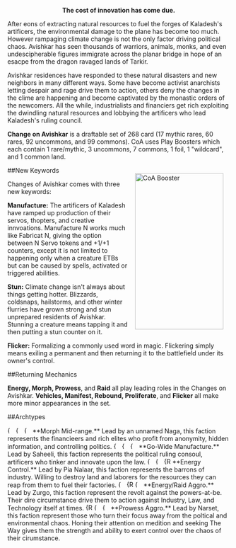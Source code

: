 <!--<img src="https://grapplex.github.io/sets/SMK-files/logo.png" alt="The Big Smoko" width="450" height="278">
-->
**<p style="text-align: center;">The cost of innovation has come due.</p>**

After eons of extracting natural resources to fuel the forges of Kaladesh's artificers, the environmental damage to the plane has become too much. However rampaging climate change is not the only factor driving political chaos. 
Avishkar has seen thousands of warriors, animals, monks, and even undescipherable figures immigrate across the planar bridge in hope of an esacpe from the dragon ravaged lands of Tarkir.

Avishkar residences have responded to these natural disasters and new neighbors in many different ways. Some have become activist anarchists letting despair and rage drive them to action, others deny the changes in the clime are happening and become captivated by the monastic orders of the newcomers. 
All the while, industrialists and financiers get rich exploiting the dwindling natural resources and lobbying the artificers who lead Kaladesh's ruling council.



**Change on Avishkar** is a draftable set of 268 card (17 mythic rares, 60 rares, 92 uncommons, and 99 commons). CoA uses Play Boosters which each contain 1 rare/mythic, 3 uncommons, 7 commons, 1 foil, 1 "wildcard", and 1 common land.

<img align="right" width="200" height="353" style="margin:15px" src="https://lh3.google.com/u/0/d/18vi3a44iI8kECtHyd40HDlzMJ8_9sPNl=w1185-h911-iv1?auditContext=prefetch" alt="CoA Booster"/>

##New Keywords

Changes of Avishkar comes with three new keywords:

**Manufacture:** The artificers of Kaladesh have ramped up production of their servos, thopters, and creative innvoations. Manufacture N works much like Fabricat N, giving the option between N Servo tokens and +1/+1 counters, except it is not limited to happening only when a creature ETBs but can be caused by spells, activated or triggered abilities.

**Stun:** Climate change isn't always about things getting hotter. Blizzards, coldsnaps, hailstorms, and other winter flurries have grown strong and stun unprepared residents of Avishkar. Stunning a creature means tapping it and then putting a stun counter on it. 

**Flicker:** Formalizing a commonly used word in magic. Flickering simply means exiling a permanent and then returning it to the battlefield under its owner's control.


##Returning Mechanics

**Energy, Morph, Prowess**, and **Raid** all play leading roles in the Changes on Avishkar.
**Vehicles, Manifest, Rebound, Proliferate**, and **Flicker** all make more minor appearances in the set.
 

##Archtypes

<img alt="{G}" src="https://static.wikia.nocookie.net/mtgsalvation_gamepedia/images/8/88/G.svg/" width="15" height="15" style="display:inline;">
<img alt="{W}" src="https://static.wikia.nocookie.net/mtgsalvation_gamepedia/images/8/8e/W.svg/" width="15" height="15" style="display:inline;">
<img alt="{U}" src="https://static.wikia.nocookie.net/mtgsalvation_gamepedia/images/9/9f/U.svg/" width="15" height="15" style="display:inline;"> **Morph Mid-range.** Lead by an unnamed Naga, this faction represents the financieers and rich elites who profit from anonymity, hidden information, and controlling politics.

<img alt="{W}" src="https://static.wikia.nocookie.net/mtgsalvation_gamepedia/images/8/8e/W.svg/" width="15" height="15" style="display:inline;">
<img alt="{U}" src="https://static.wikia.nocookie.net/mtgsalvation_gamepedia/images/9/9f/U.svg/" width="15" height="15" style="display:inline;">
<img alt="{B}" src="https://static.wikia.nocookie.net/mtgsalvation_gamepedia/images/2/2f/B.svg/" width="15" height="15" style="display:inline;"> **Go-Wide Manufacture.** Lead by Saheeli, this faction represents the political ruling consoul, artificers who tinker and innovate upon the law.

<img alt="{U}" src="https://static.wikia.nocookie.net/mtgsalvation_gamepedia/images/9/9f/U.svg/" width="15" height="15" style="display:inline;">
<img alt="{B}" src="https://static.wikia.nocookie.net/mtgsalvation_gamepedia/images/2/2f/B.svg/" width="15" height="15" style="display:inline;">
<img alt="{R}" src="https://static.wikia.nocookie.net/mtgsalvation_gamepedia/images/8/87/R.svg/" width="15" height="15" style="display:inline;"> **Energy Control.** Lead by Pia Nalaar, this faction represents the barrons of industry. Willing to destroy land and laborers for the resources they can reap from them to fuel their factories.

<img alt="{B}" src="https://static.wikia.nocookie.net/mtgsalvation_gamepedia/images/2/2f/B.svg/" width="15" height="15" style="display:inline;">
<img alt="{R}" src="https://static.wikia.nocookie.net/mtgsalvation_gamepedia/images/8/87/R.svg/" width="15" height="15" style="display:inline;">
<img alt="{G}" src="https://static.wikia.nocookie.net/mtgsalvation_gamepedia/images/8/88/G.svg/" width="15" height="15" style="display:inline;"> **Energy/Raid Aggro.** Lead by Zurgo, this faction represent the revolt against the powers-at-be. Their dire circumstance drive them to action against Industry, Law, and Technology itself at times.

 
<img alt="{R}" src="https://static.wikia.nocookie.net/mtgsalvation_gamepedia/images/8/87/R.svg/" width="15" height="15" style="display:inline;">
<img alt="{G}" src="https://static.wikia.nocookie.net/mtgsalvation_gamepedia/images/8/88/G.svg/" width="15" height="15" style="display:inline;">
<img alt="{W}" src="https://static.wikia.nocookie.net/mtgsalvation_gamepedia/images/8/8e/W.svg/" width="15" height="15" style="display:inline;"> **Prowess Aggro.**  Lead by Narset, this faction represent those who turn their focus away from the poltical and environmental chaos. Honing their attention on medition and seeking The Way gives them the strength and ability to exert control over the chaos of their cirumstance.
